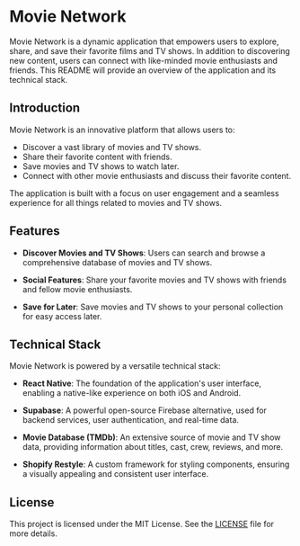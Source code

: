 # Movie Network

Movie Network is a dynamic application that empowers users to explore, share, and save their favorite films and TV shows. In addition to discovering new content, users can connect with like-minded movie enthusiasts and friends. This README will provide an overview of the application and its technical stack.

## Introduction

Movie Network is an innovative platform that allows users to:

- Discover a vast library of movies and TV shows.
- Share their favorite content with friends.
- Save movies and TV shows to watch later.
- Connect with other movie enthusiasts and discuss their favorite content.

The application is built with a focus on user engagement and a seamless experience for all things related to movies and TV shows.

## Features

- **Discover Movies and TV Shows**: Users can search and browse a comprehensive database of movies and TV shows.

- **Social Features**: Share your favorite movies and TV shows with friends and fellow movie enthusiasts.

- **Save for Later**: Save movies and TV shows to your personal collection for easy access later.

## Technical Stack

Movie Network is powered by a versatile technical stack:

- **React Native**: The foundation of the application's user interface, enabling a native-like experience on both iOS and Android.

- **Supabase**: A powerful open-source Firebase alternative, used for backend services, user authentication, and real-time data.

- **Movie Database (TMDb)**: An extensive source of movie and TV show data, providing information about titles, cast, crew, reviews, and more.

- **Shopify Restyle**: A custom framework for styling components, ensuring a visually appealing and consistent user interface.

## License

This project is licensed under the MIT License. See the [LICENSE](LICENSE) file for more details.
